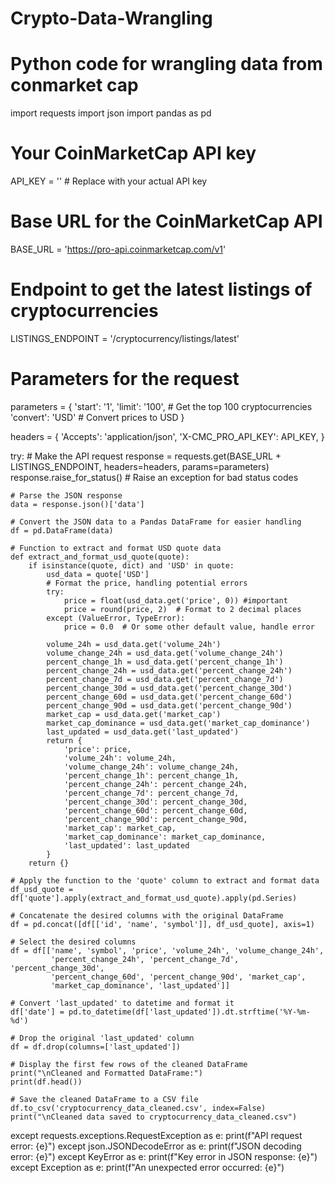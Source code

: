 # Crypto-Data-Wrangling
# Python code for wrangling data from conmarket cap 

import requests
import json
import pandas as pd

# Your CoinMarketCap API key
API_KEY = ''  # Replace with your actual API key

# Base URL for the CoinMarketCap API
BASE_URL = 'https://pro-api.coinmarketcap.com/v1'

# Endpoint to get the latest listings of cryptocurrencies
LISTINGS_ENDPOINT = '/cryptocurrency/listings/latest'

# Parameters for the request
parameters = {
    'start': '1',
    'limit': '100',  # Get the top 100 cryptocurrencies
    'convert': 'USD'  # Convert prices to USD
}

headers = {
    'Accepts': 'application/json',
    'X-CMC_PRO_API_KEY': API_KEY,
}

try:
    # Make the API request
    response = requests.get(BASE_URL + LISTINGS_ENDPOINT, headers=headers, params=parameters)
    response.raise_for_status()  # Raise an exception for bad status codes

    # Parse the JSON response
    data = response.json()['data']

    # Convert the JSON data to a Pandas DataFrame for easier handling
    df = pd.DataFrame(data)

    # Function to extract and format USD quote data
    def extract_and_format_usd_quote(quote):
        if isinstance(quote, dict) and 'USD' in quote:
            usd_data = quote['USD']
            # Format the price, handling potential errors
            try:
                price = float(usd_data.get('price', 0)) #important
                price = round(price, 2)  # Format to 2 decimal places
            except (ValueError, TypeError):
                price = 0.0  # Or some other default value, handle error

            volume_24h = usd_data.get('volume_24h')
            volume_change_24h = usd_data.get('volume_change_24h')
            percent_change_1h = usd_data.get('percent_change_1h')
            percent_change_24h = usd_data.get('percent_change_24h')
            percent_change_7d = usd_data.get('percent_change_7d')
            percent_change_30d = usd_data.get('percent_change_30d')
            percent_change_60d = usd_data.get('percent_change_60d')
            percent_change_90d = usd_data.get('percent_change_90d')
            market_cap = usd_data.get('market_cap')
            market_cap_dominance = usd_data.get('market_cap_dominance')
            last_updated = usd_data.get('last_updated')
            return {
                'price': price,
                'volume_24h': volume_24h,
                'volume_change_24h': volume_change_24h,
                'percent_change_1h': percent_change_1h,
                'percent_change_24h': percent_change_24h,
                'percent_change_7d': percent_change_7d,
                'percent_change_30d': percent_change_30d,
                'percent_change_60d': percent_change_60d,
                'percent_change_90d': percent_change_90d,
                'market_cap': market_cap,
                'market_cap_dominance': market_cap_dominance,
                'last_updated': last_updated
            }
        return {}

    # Apply the function to the 'quote' column to extract and format data
    df_usd_quote = df['quote'].apply(extract_and_format_usd_quote).apply(pd.Series)

    # Concatenate the desired columns with the original DataFrame
    df = pd.concat([df[['id', 'name', 'symbol']], df_usd_quote], axis=1)

    # Select the desired columns
    df = df[['name', 'symbol', 'price', 'volume_24h', 'volume_change_24h',
             'percent_change_24h', 'percent_change_7d', 'percent_change_30d',
             'percent_change_60d', 'percent_change_90d', 'market_cap',
             'market_cap_dominance', 'last_updated']]

    # Convert 'last_updated' to datetime and format it
    df['date'] = pd.to_datetime(df['last_updated']).dt.strftime('%Y-%m-%d')

    # Drop the original 'last_updated' column
    df = df.drop(columns=['last_updated'])

    # Display the first few rows of the cleaned DataFrame
    print("\nCleaned and Formatted DataFrame:")
    print(df.head())

    # Save the cleaned DataFrame to a CSV file
    df.to_csv('cryptocurrency_data_cleaned.csv', index=False)
    print("\nCleaned data saved to cryptocurrency_data_cleaned.csv")

except requests.exceptions.RequestException as e:
    print(f"API request error: {e}")
except json.JSONDecodeError as e:
    print(f"JSON decoding error: {e}")
except KeyError as e:
    print(f"Key error in JSON response: {e}")
except Exception as e:
    print(f"An unexpected error occurred: {e}")
